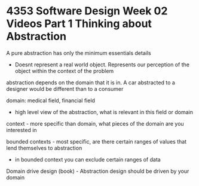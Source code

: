 # 4353 Software Design Week 02 Videos Part 1 Thinking about Abstraction

A pure abstraction has only the minimum essentials details
- Doesnt represent a real world object. Represents our perception of the object within the context of the problem

abstraction depends on the domain that it is in. A car abstracted to a designer would be different than to a consumer

domain: medical field, financial field
- high level view of the abstraction, what is relevant in this field or domain

context - more specific than domain, what pieces of the domain are you interested in

bounded contexts - most specific, are there certain ranges of values that lend themselves to abstraction
- in bounded context you can exclude certain ranges of data

Domain drive design (book) - Abstraction design should be driven by your domain